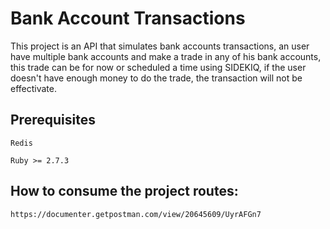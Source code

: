 # Bank Account Transactions

This project is an API that simulates bank accounts transactions, an user have multiple bank accounts and make a trade in any of his bank accounts, this trade can be for now or scheduled a time using SIDEKIQ, if the user doesn't have enough money to do the trade, the transaction will not be effectivate.

## Prerequisites

```
Redis
```

```
Ruby >= 2.7.3
```

## How to consume the project routes: 

```
https://documenter.getpostman.com/view/20645609/UyrAFGn7
```

